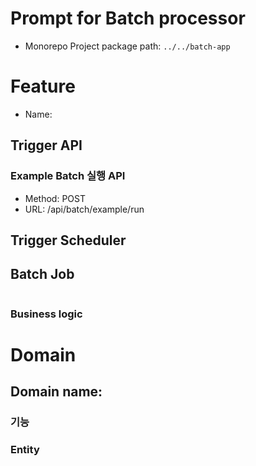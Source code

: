 # Prompt for Batch processor

- Monorepo Project package path: `../../batch-app`

# Feature

- Name:

## Trigger API

### Example Batch 실행 API

- Method: POST
- URL: /api/batch/example/run

## Trigger Scheduler

## Batch Job

```mermaid
```

### Business logic

# Domain

## Domain name:

### 기능

### Entity